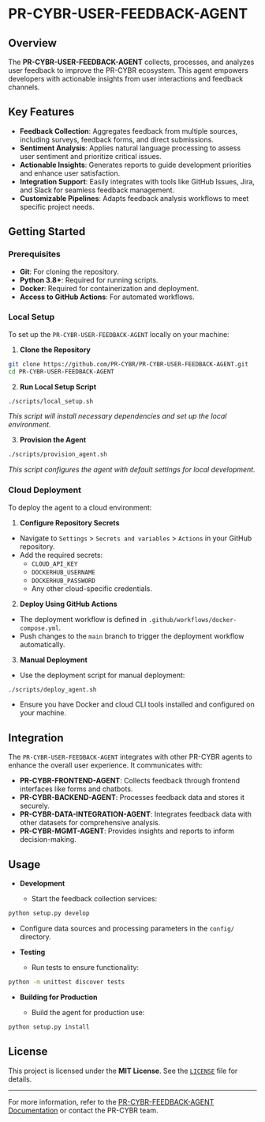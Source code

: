 # PR-CYBR-USER-FEEDBACK-AGENT

## Overview

The **PR-CYBR-USER-FEEDBACK-AGENT** collects, processes, and analyzes user feedback to improve the PR-CYBR ecosystem. This agent empowers developers with actionable insights from user interactions and feedback channels.

## Key Features

- **Feedback Collection**: Aggregates feedback from multiple sources, including surveys, feedback forms, and direct submissions.
- **Sentiment Analysis**: Applies natural language processing to assess user sentiment and prioritize critical issues.
- **Actionable Insights**: Generates reports to guide development priorities and enhance user satisfaction.
- **Integration Support**: Easily integrates with tools like GitHub Issues, Jira, and Slack for seamless feedback management.
- **Customizable Pipelines**: Adapts feedback analysis workflows to meet specific project needs.

## Getting Started

### Prerequisites

- **Git**: For cloning the repository.
- **Python 3.8+**: Required for running scripts.
- **Docker**: Required for containerization and deployment.
- **Access to GitHub Actions**: For automated workflows.

### Local Setup

To set up the `PR-CYBR-USER-FEEDBACK-AGENT` locally on your machine:

1. **Clone the Repository**

```bash
git clone https://github.com/PR-CYBR/PR-CYBR-USER-FEEDBACK-AGENT.git
cd PR-CYBR-USER-FEEDBACK-AGENT
```

2. **Run Local Setup Script**

```bash
./scripts/local_setup.sh
```
_This script will install necessary dependencies and set up the local environment._

3. **Provision the Agent**

```bash
./scripts/provision_agent.sh
```
_This script configures the agent with default settings for local development._

### Cloud Deployment

To deploy the agent to a cloud environment:

1. **Configure Repository Secrets**

- Navigate to `Settings` > `Secrets and variables` > `Actions` in your GitHub repository.
- Add the required secrets:
     - `CLOUD_API_KEY`
     - `DOCKERHUB_USERNAME`
     - `DOCKERHUB_PASSWORD`
     - Any other cloud-specific credentials.

2. **Deploy Using GitHub Actions**

- The deployment workflow is defined in `.github/workflows/docker-compose.yml`.
- Push changes to the `main` branch to trigger the deployment workflow automatically.

3. **Manual Deployment**

- Use the deployment script for manual deployment:

```bash
./scripts/deploy_agent.sh
```

- Ensure you have Docker and cloud CLI tools installed and configured on your machine.

## Integration

The `PR-CYBR-USER-FEEDBACK-AGENT` integrates with other PR-CYBR agents to enhance the overall user experience. It communicates with:

- **PR-CYBR-FRONTEND-AGENT**: Collects feedback through frontend interfaces like forms and chatbots.
- **PR-CYBR-BACKEND-AGENT**: Processes feedback data and stores it securely.
- **PR-CYBR-DATA-INTEGRATION-AGENT**: Integrates feedback data with other datasets for comprehensive analysis.
- **PR-CYBR-MGMT-AGENT**: Provides insights and reports to inform decision-making.

## Usage

- **Development**

  - Start the feedback collection services:

```bash
python setup.py develop
```

  - Configure data sources and processing parameters in the `config/` directory.

- **Testing**

  - Run tests to ensure functionality:

```bash
python -m unittest discover tests
```

- **Building for Production**

  - Build the agent for production use:

```bash
python setup.py install
```

## License

This project is licensed under the **MIT License**. See the [`LICENSE`](LICENSE) file for details.

---

For more information, refer to the [PR-CYBR-FEEDBACK-AGENT Documentation](https://github.com/PR-CYBR/PR-CYBR-USER-FEEDBACK-AGENT/Wiki) or contact the PR-CYBR team.
